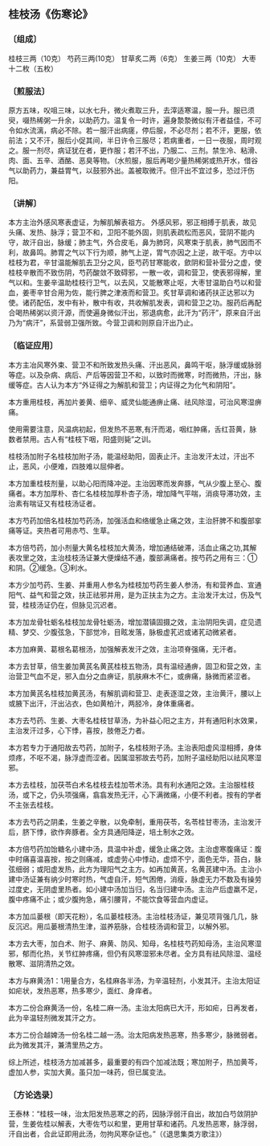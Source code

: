 ## 桂枝汤《伤寒论》

### 〔组成〕


桂枝三两（10克）  芍药三两(10克）  甘草炙二两（6克） 生姜三两（10克）  大枣十二枚（五枚）

### 〔煎服法〕
原方五味，㕮咀三味，以水七升，微火煮取三升，去滓适寒温，服一升。服已须臾，啜热稀粥一升余，以助药力。温复令一时许，遍身漐漐微似有汗者益佳，不可令如水流漓，病必不除。若一服汗出病瘥，停后服，不必尽剂；若不汗，更服，依前法；又不汗，服后小促其间，半日许令三服尽；若病重者，一日一夜服，周时观之。服一剂尽，病证犹在者，更作服；若汗不出，乃服二、三剂。禁生冷、粘滑、肉、面、五辛、酒酪、恶臭等物。（水煎服，服后再喝少量热稀粥或热开水，借谷气以助药力，兼益胃气，以鼓邪外出。盖被取微汗。但汗出不宜过多，恐过汗伤阳。

### 〔讲解〕
本方主治外感风寒表虚证，为解肌解表祖方。
外感风邪，邪正相搏于肌表，故见头痛、发热、脉浮；营卫不和，卫阳不能外固，则肌表疏松而恶风，营阴不能内守，故汗自出，脉缓；肺主气，外合皮毛，鼻为肺窍，风寒束于肌表，肺气因而不利，故鼻鸣。肺胃之气以下行为顺，肺气上逆，胃气亦因之上逆，故干呕。方中以桂枝为君，辛甘温能解肌去卫分之风，臣芍药甘寒能收，歛阴和营补营分之虚，使桂枝辛散而不致伤阴，芍药酸敛不致碍邪，一散一收，调和营卫，使表邪得解，里气以和。生姜辛温助桂枝行卫气，以去风，又能散寒止呕，大枣甘温助白芍以和营血，姜枣辛甘合用为佐，能行脾之津液而和营卫。炙甘草调和诸药扶正达邪以为使。诸药配伍，发中有补，散中有收，共收解肌发表，调和营卫之功。服药后再配合喝热稀粥以资汗源，而使遍身微似汗出，邪退病愈，此汗为“药汗”，原来自汗出乃为“病汗”，系营弱卫强所致。今营卫调和则原自汗出乃止。

### 〔临证应用〕
本方主冶风寒外束、营卫不和所致发热头痛、汗出恶风，鼻鸣干呕，脉浮缓或脉弱等症。以及杂病、病后、产后等因营卫不和，以致时而微寒，时而微热，汗出，脉缓等症。古人认为本方“外证得之为解肌和营卫；内证得之为化气和阴阳”。

本方重用桂枝，再加片姜黄、细辛、威灵仙能通痹止痛、祛风除湿，可治风寒湿痹痛。

使用需要注意，风温病初起，但发热不恶寒,有汗而渴，咽红肿痛，舌红苔黄，脉数者禁用。古人有“桂枝下咽，阳盛则毙”之训。

桂枝汤加附子名桂枝加附子汤，能温经助阳，固表止汗。主治发汗太过，汗出不止，恶风，小便难，四肢难以屈伸者。

本方加重桂枝剂量，以助心阳而降冲逆。主治因寒而发奔豚，气从少腹上至心、腹痛者。本方加厚朴、杏仁名桂枝加厚朴杏子汤，增加降气平喘，消痰导滞功效，主治素有喘证又有桂枝汤证者。

本方芍药加倍名桂枝加芍药汤，加强活血和络缓急止痛之效，主治肝脾不和腹部挛痛等证。夹热者可用赤芍、生草。

本方倍芍药，加小剂量大黄名桂枝加大黄汤，增加通结破滞，活血止痛之功,其解表攻里之效，主治桂枝汤证兼大便燥结不通，腹部满痛者。按芍药之用有三：①和阴。②缓急。③利水。

本方少加芍药、生姜、并重用人参名为桂枝加芍药生姜人参汤，有和营养血、宣通阳气、益气和营之效，扶正祛邪并用，是为正扶主为之方。主治发汗太过，伤及气营，桂枝汤证仍在，但脉见沉迟者。

本方加龙骨牡蛎名桂枝加龙骨牡蛎汤，增加潜镇固摄之效，主治阴阳失调，症见遗精、梦交、少腹弦急，下部觉冷，目眩发落，脉极虚芤迟或诸芤动微紧者。

本方加麻黄、葛根名葛根汤，加强解表发汗之效，主治项脊强痛，无汗者。

本方去甘草，倍生姜加黄芪名黄芪桂枝五物汤，具有温经通痹，固卫和营之效，主治营卫气血不足，邪入血分之血痹证，肌肤麻木不仁，或痹痛，脉微而紧涩者。

本方加黄芪名桂枝加黄芪汤，有解肌调和营卫、走表逐湿之效，主治黄汗，腰以上或腋下出汗，汗出沾衣，色如黄柏汁，两胫冷，身体重痛者。

本方去芍药、生姜、大枣名桂枝甘草汤，为补益心阳之主方，并有通阳利水效果，主治发汗过多，心下悸，喜按，肢倦乏力者。

本方若专力于通阳故去芍药，加附子，名桂枝附子汤。主治表阳虚风湿相搏，身体烦疼，不呕不渴，脉浮虚而涩者。因属湿邪故去芍药，加附子温经助阳以祛风寒湿邪。

本方去桂枝，加茯苓白术名桂枝去桂加苓术汤。具有利水通阳之效。主治服桂枝汤，或下之，仍头项强痛，翕翕发热无汗，心下满微痛，小便不利者。按有的学者不主张去桂枝。

本方去芍药之阴柔，生姜之辛散，以免牵制，重用茯苓，名苓桂甘枣汤，主治发汗后，脐下悸，欲作奔豚者。全方具通阳降逆，培土制水之效。

本方倍芍药加饴糖名小建中汤，具温中补虚，缓急止痛之效。主治虚寒腹痛证：腹中时痛喜温喜按，按之则痛减，或虚劳心中悸动，虚烦不宁，面色无华，苔白，脉弦细弱；或阳虚发热，此方为理阳气之主方。如再加黄芪，名黄芪建中汤。主治小建中汤证兼有纳少时寒时热，气虚自汗，短气困倦，消瘦，脉虚无力不数及有操劳过度史，无阴虚里热者。如小建中汤加当归，名当归建中汤。主治产后虚羸不足，腹中疼痛不止；或少腹拘急，痛引腰背，不能饮食等营血内虚证。

本方加瓜蒌根（即天花粉），名瓜蒌桂枝汤。主治桂枝汤证，兼见项背强几几，脉反沉迟。用瓜蒌根清热生津，滋养筋脉，合桂枝汤调和营卫，以解外邪。

本方去大枣，加白术、附子、麻黄、防风、知母，名桂枝芍药知母汤，主治风寒湿邪，郁而化热，关节红肿疼痛，但仍有风寒湿邪未尽者。全方具有祛风除湿、温经散寒、滋阴清热之效。

本方与麻黄汤1：1用量合方，名桂麻各半汤，为辛温轻剂，小发其汗。主治太阳证如疟状，发热恶寒，热多寒少，面红、身痒者。

本方二份合麻黄汤一份，名桂二麻一汤。主治太阳病已大汗，形如疟，日再发者，此为辛温轻剂微发其汗之方。

本方二份合越婢汤一份名桂二越一汤。治太阳病发热恶寒，热多寒少，脉微弱者。此为微发其汗，兼清里热之方。

综上所述，桂枝汤方加减甚多，最重要的有四个加减法既；寒加附子，热加黄芩，虚加人参，实加大黄。虽只加一味药，但已属变法。

### 〔方论选录〕
王泰林：“桂枝一味，治太阳发热恶寒之的药，因脉浮弱汗自出，故加白芍敛阴护营，生姜佐桂以解表，大枣佐芍以和里，更用甘草和诸药。凡发热恶寒，脉浮弱，汗自出者，合此证即用此汤，勿拘风寒杂证也。”（《退思集类方歌注》）
